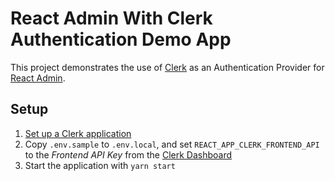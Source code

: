 # React Admin With Clerk Authentication Demo App

This project demonstrates the use of [Clerk](https://clerk.dev/) as an Authentication Provider for [React Admin](https://marmelab.com/react-admin/).

## Setup

1. [Set up a Clerk application](https://docs.clerk.dev/popular-guides/setup-your-application)
2. Copy `.env.sample` to `.env.local`, and set `REACT_APP_CLERK_FRONTEND_API` to the _Frontend API Key_ from the [Clerk Dashboard](https://dashboard.clerk.dev/)
3. Start the application with `yarn start`
